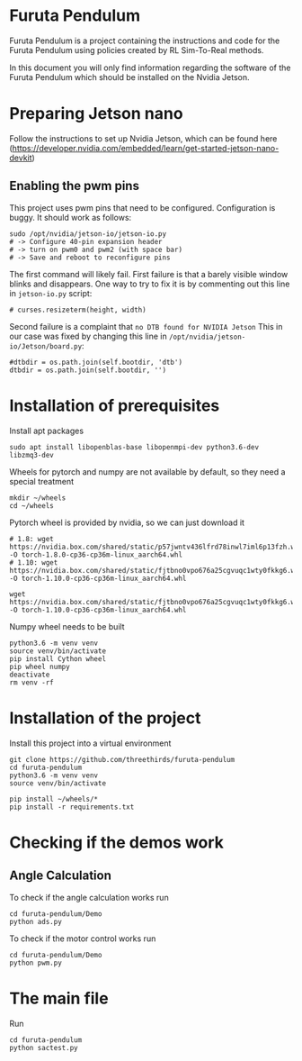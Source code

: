 # Furuta Pendulum

Furuta Pendulum is a project containing the instructions and code for the Furuta Pendulum using policies created by RL Sim-To-Real methods.

In this document you will only find information regarding the software of the Furuta Pendulum which should be installed on the Nvidia Jetson.

# Preparing Jetson nano

Follow the instructions to set up Nvidia Jetson, which can be found here 
(https://developer.nvidia.com/embedded/learn/get-started-jetson-nano-devkit)

## Enabling the pwm pins

This project uses pwm pins that need to be configured. Configuration is buggy. 
It should work as follows:

    sudo /opt/nvidia/jetson-io/jetson-io.py
    # -> Configure 40-pin expansion header
    # -> turn on pwm0 and pwm2 (with space bar)
    # -> Save and reboot to reconfigure pins

The first command will likely fail. First failure is that a barely visible window
blinks and disappears. One way to try to fix it is by commenting out this line
in `jetson-io.py` script:

    # curses.resizeterm(height, width)

Second failure is a complaint that `no DTB found for NVIDIA Jetson` This in our case
was fixed by changing this line in  `/opt/nvidia/jetson-io/Jetson/board.py`:

    #dtbdir = os.path.join(self.bootdir, 'dtb')
    dtbdir = os.path.join(self.bootdir, '')

# Installation of prerequisites

Install apt packages

    sudo apt install libopenblas-base libopenmpi-dev python3.6-dev libzmq3-dev

Wheels for pytorch and numpy are not available by default, so they need a special treatment

    mkdir ~/wheels
    cd ~/wheels

Pytorch wheel is provided by nvidia, so we can just download it

    # 1.8: wget https://nvidia.box.com/shared/static/p57jwntv436lfrd78inwl7iml6p13fzh.whl -O torch-1.8.0-cp36-cp36m-linux_aarch64.whl
    # 1.10: wget https://nvidia.box.com/shared/static/fjtbno0vpo676a25cgvuqc1wty0fkkg6.whl -O torch-1.10.0-cp36-cp36m-linux_aarch64.whl

    wget https://nvidia.box.com/shared/static/fjtbno0vpo676a25cgvuqc1wty0fkkg6.whl -O torch-1.10.0-cp36-cp36m-linux_aarch64.whl

Numpy wheel needs to be built

    python3.6 -m venv venv
    source venv/bin/activate
    pip install Cython wheel
    pip wheel numpy
    deactivate
    rm venv -rf

# Installation of the project

Install this project into a virtual environment

    git clone https://github.com/threethirds/furuta-pendulum
    cd furuta-pendulum
    python3.6 -m venv venv
    source venv/bin/activate

    pip install ~/wheels/*
    pip install -r requirements.txt
  
# Checking if the demos work 

## Angle Calculation

To check if the angle calculation works run 

    cd furuta-pendulum/Demo
    python ads.py

To check if the motor control works run

    cd furuta-pendulum/Demo
    python pwm.py

# The main file 

Run 

    cd furuta-pendulum
    python sactest.py
  

